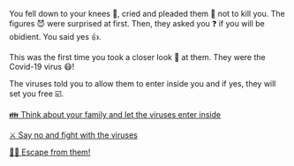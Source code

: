 You fell down to your knees 🧎, cried and pleaded them 🙏 not to kill you. The figures 😈 were surprised at first. Then, they asked you ❓ if you will be obidient. You said yes 👍.

This was the first time you took a closer look 🧐 at them. They were the Covid-19 virus 😷!

The viruses told you to allow them to enter inside you and if yes, they will set you free ☑️.

[👪 Think about your family and let the viruses enter inside](#)

[⚔️ Say no and fight with the viruses](#)

[🏃‍♂️ Escape from them!](#)